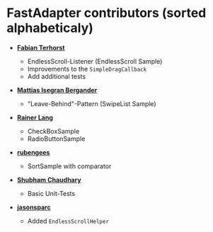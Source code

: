 FastAdapter contributors (sorted alphabeticaly)
============================================

* **[Fabian Terhorst](https://github.com/FabianTerhorst)**

  * EndlessScroll-Listener (EndlessScroll Sample)
  * Improvements to the `SimpleDragCallback`
  * Add additional tests

* **[Mattias Isegran Bergander](https://github.com/mattiasbe)**

  * "Leave-Behind"-Pattern (SwipeList Sample)

* **[Rainer Lang](https://github.com/Rainer-Lang)**

  * CheckBoxSample
  * RadioButtonSample

* **[rubengees](https://github.com/rubengees)**

  * SortSample with comparator

* **[Shubham Chaudhary](https://github.com/shubhamchaudhary)**
  
  * Basic Unit-Tests

* **[jasonsparc](https://github.com/jasonsparc)**

  * Added `EndlessScrollHelper`
